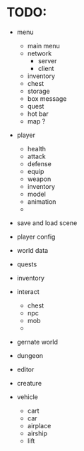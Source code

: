 

# TODO:
 * menu
   * main menu
   * network
     * server
     * client
   * inventory
   * chest
   * storage
   * box message
   * quest
   * hot bar
   * map ?

 * player
   * health
   * attack
   * defense
   * equip
   * weapon
   * inventory
   * model
   * animation
   * 

 * save and load scene
 * player config
 * world data
 * quests
 * inventory
 * interact
    * chest
    * npc
    * mob
    * 
 * gernate world
 * dungeon
 * editor

 * creature

 * vehicle
   * cart
   * car
   * airplace
   * airship
   * lift